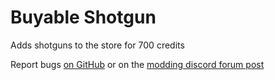 # Buyable Shotgun
Adds shotguns to the store for 700 credits

Report bugs [on GitHub](https://github.com/MegaPiggy/LethalCompanyBuyableShotgun/issues/new?assignees=MegaPiggy&labels=bug&projects=&template=bug_report.yml) 
or on the [modding discord forum post](https://discord.com/channels/1168655651455639582/1184406802050322442)